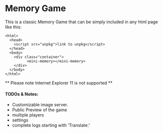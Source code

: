 # Memory Game

This is a classic Memory Game that can be simply included in any html page like this:

    <html>
      <head>
        <script src="unpkg">link to unpkg</script>
      </head>
      <body>
        <div class="container">
              <mini-memory></mini-memory>
        </div>
      </body>
    </html>

** Please note Internet Explorer 11 is not supported **

#### TODOs & Notes:


- Customizable image server.
- Public Preview of the game
- multiple players
- settings
- complete logs starting with 'Translate:'

